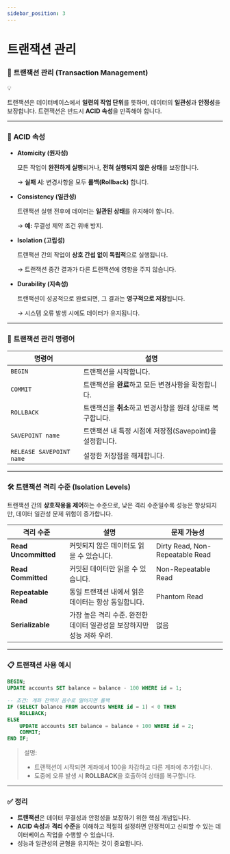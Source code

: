 ```yaml
---
sidebar_position: 3
---
```


# 트랜잭션 관리

### 📌 **트랜잭션 관리 (Transaction Management)**

<aside>
💡

트랜잭션은 데이터베이스에서 **일련의 작업 단위**를 뜻하며, 데이터의 **일관성**과 **안정성**을 보장합니다. 트랜잭션은 반드시 **ACID 속성**을 만족해야 합니다.

</aside>

---

### 🧩 **ACID 속성**

- **Atomicity (원자성)**
    
    모든 작업이 **완전하게 실행**되거나, **전혀 실행되지 않은 상태**를 보장합니다.
    
    → **실패 시**: 변경사항을 모두 **롤백(Rollback)** 합니다.
    
- **Consistency (일관성)**
    
    트랜잭션 실행 전후에 데이터는 **일관된 상태**를 유지해야 합니다.
    
    → **예:** 무결성 제약 조건 위배 방지.
    
- **Isolation (고립성)**
    
    트랜잭션 간의 작업이 **상호 간섭 없이 독립적**으로 실행됩니다.
    
    → 트랜잭션 중간 결과가 다른 트랜잭션에 영향을 주지 않습니다.
    
- **Durability (지속성)**
    
    트랜잭션이 성공적으로 완료되면, 그 결과는 **영구적으로 저장**됩니다.
    
    → 시스템 오류 발생 시에도 데이터가 유지됩니다.
    

---

### 🔧 **트랜잭션 관리 명령어**

| **명령어** | **설명** |
| --- | --- |
| `BEGIN` | 트랜잭션을 시작합니다. |
| `COMMIT` | 트랜잭션을 **완료**하고 모든 변경사항을 확정합니다. |
| `ROLLBACK` | 트랜잭션을 **취소**하고 변경사항을 원래 상태로 복구합니다. |
| `SAVEPOINT name` | 트랜잭션 내 특정 시점에 저장점(Savepoint)을 설정합니다. |
| `RELEASE SAVEPOINT name` | 설정한 저장점을 해제합니다. |

---

### 🛠️ **트랜잭션 격리 수준 (Isolation Levels)**

트랜잭션 간의 **상호작용을 제어**하는 수준으로, 낮은 격리 수준일수록 성능은 향상되지만, 데이터 일관성 문제 위험이 증가합니다.

| **격리 수준** | **설명** | **문제 가능성** |
| --- | --- | --- |
| **Read Uncommitted** | 커밋되지 않은 데이터도 읽을 수 있습니다. | Dirty Read, Non-Repeatable Read |
| **Read Committed** | 커밋된 데이터만 읽을 수 있습니다. | Non-Repeatable Read |
| **Repeatable Read** | 동일 트랜잭션 내에서 읽은 데이터는 항상 동일합니다. | Phantom Read |
| **Serializable** | 가장 높은 격리 수준. 완전한 데이터 일관성을 보장하지만 성능 저하 우려. | 없음 |

---

### 📋 **트랜잭션 사용 예시**

```sql
BEGIN;  
UPDATE accounts SET balance = balance - 100 WHERE id = 1;  

-- 조건: 계좌 잔액이 음수로 떨어지면 롤백
IF (SELECT balance FROM accounts WHERE id = 1) < 0 THEN  
    ROLLBACK;  
ELSE  
    UPDATE accounts SET balance = balance + 100 WHERE id = 2;  
    COMMIT;  
END IF;
```

> 설명:
> 
> - 트랜잭션이 시작되면 계좌에서 100을 차감하고 다른 계좌에 추가합니다.
> - 도중에 오류 발생 시 **ROLLBACK**을 호출하여 상태를 복구합니다.

---

### ✅ **정리**

- **트랜잭션**은 데이터 무결성과 안정성을 보장하기 위한 핵심 개념입니다.
- **ACID 속성**과 **격리 수준**을 이해하고 적절히 설정하면 안정적이고 신뢰할 수 있는 데이터베이스 작업을 수행할 수 있습니다.
- 성능과 일관성의 균형을 유지하는 것이 중요합니다.